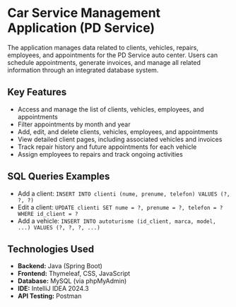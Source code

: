 # Car Service Management Application (PD Service)
The application manages data related to clients, vehicles, repairs, employees, and appointments for the PD Service auto center. Users can schedule appointments, generate invoices, and manage all related information through an integrated database system.
## Key Features
- Access and manage the list of clients, vehicles, employees, and appointments
- Filter appointments by month and year
- Add, edit, and delete clients, vehicles, employees, and appointments
- View detailed client pages, including associated vehicles and invoices
- Track repair history and future appointments for each vehicle
- Assign employees to repairs and track ongoing activities
## SQL Queries Examples
- Add a client: `INSERT INTO clienti (nume, prenume, telefon) VALUES (?, ?, ?)`
- Edit a client: `UPDATE clienti SET nume = ?, prenume = ?, telefon = ? WHERE id_client = ?`
- Add a vehicle: `INSERT INTO autoturisme (id_client, marca, model, ...) VALUES (?, ?, ?, ...)`
## Technologies Used
- **Backend:** Java (Spring Boot)
- **Frontend:** Thymeleaf, CSS, JavaScript
- **Database:** MySQL (via phpMyAdmin)
- **IDE:** IntelliJ IDEA 2024.3
- **API Testing:** Postman
